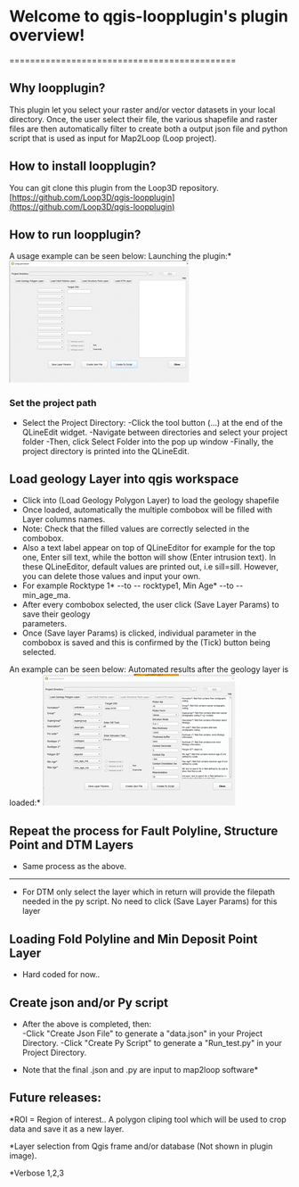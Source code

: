 
# Welcome to qgis-loopplugin's plugin overview!
============================================

## Why loopplugin?

This plugin let you select your raster and/or vector datasets in your local directory. Once, the user select their file,
the various shapefile and raster files are then automatically filter to create both a output json file and python script that is used as input for Map2Loop (Loop project).

## How to install **loopplugin**?

   You can git clone this plugin from the Loop3D repository. [https://github.com/Loop3D/qgis-loopplugin](https://github.com/Loop3D/qgis-loopplugin)

## How to run **loopplugin**?

A usage example can be seen below:
Launching the plugin:*
![]( launch_plugin.gif)

### Set the project path

- Select the Project Directory:
   -Click the tool button (...) at the end of the QLineEdit widget.
   -Navigate between directories and select your project folder
   -Then, click Select Folder into the pop up window
   -Finally, the project directory is printed into the QLineEdit.

## Load geology Layer into qgis workspace

- Click into (Load Geology Polygon Layer) to load the geology shapefile
- Once loaded, automatically the multiple combobox will be filled with Layer columns names.
- Note: Check that the filled values are correctly selected in the combobox.
- Also a text label appear on top of QLineEditor for example for the top one, Enter sill text, 
  while the botton will show (Enter intrusion text). In these QLineEditor, default values are printed out, i.e sill=sill. However, you can delete those values and input your own.
- For example Rocktype 1* --to -- rocktype1, Min Age* --to -- min_age_ma.
- After every combobox selected, the user click (Save Layer Params) to save their geology  
  parameters.
- Once (Save layer Params) is clicked, individual parameter in the combobox is saved and this is 
	confirmed by the (Tick) button being selected.

 An example can be seen below:
 Automated results after the geology layer is loaded:*
![]( filter_geol_data.gif)

## Repeat the process for Fault Polyline, Structure Point and DTM Layers

- Same process as the above.
---
- For DTM only select the layer which in return will provide the filepath needed in the py script.
  No need to click (Save Layer Params) for this layer 

## Loading Fold Polyline and Min Deposit Point Layer

- Hard coded for now..

## Create json and/or Py script

- After the above is completed, then:  
   -Click "Create Json File" to generate a "data.json" in your Project Directory.
   -Click "Create Py Script" to generate a "Run_test.py" in your Project Directory.

* Note that the final .json and .py are input to map2loop software*

## Future releases:

  *ROI = Region of interest.. A polygon cliping tool which will be used to crop data and save it as a new layer.
  
  *Layer selection from Qgis frame and/or database (Not shown in plugin image).

  *Verbose 1,2,3 
